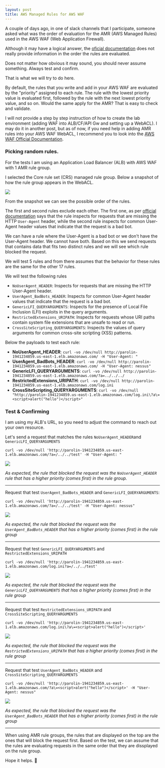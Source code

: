 ```yaml
---
layout: post
title: AWS Managed Rules for AWS WAF
---
```


A couple of days ago, in one of slack channels that I participate, someone asked what was the order of evaluation for the AMR (AWS Managed Rules) used in the AWS WAF (Web Application Firewall).

Although it may have a logical answer, the [oficial documentation](https://docs.aws.amazon.com/waf/latest/developerguide/aws-managed-rule-groups.html) does not really provide information in the order the rules are evaluated. 

Does not matter how obvious it may sound, you should never assume something. Always test and confirm.

That is what we will try to do here.

By default, the rules that you write and add in your AWS WAF are evaluated by the "priority" assigned to each rule. The rule with the lowest priority value is evaluated first, followed by the rule with the next lowest priority value, and so on. Would the same apply for the AMR? That is easy to check and validate.

I will not provide a step by step instruction of how to create the lab environment (adding WAF into ALB/CF/API Gw and setting up a WebACL). I may do it in another post, but as of now, if you need help in adding AMR rules into your AWS WAF WebACL, I recommend you to look into the [AWS WAF Official Documentation](https://docs.aws.amazon.com/waf/latest/developerguide/getting-started.html).

### Picking random rules.

For the tests I am using an Application Load Balancer (ALB) with AWS WAF with 1 AMR rule group.

I selected the Core rule set (CRS) managed rule group. Below a snapshot of how the rule group appears in the WebACL. 

![](../images/AWS-Managed-Rules-for-WAF/AMR-CRS-rulegroup.png)

From the snapshot we can see the possible order of the rules. 

The first and second rules exclude each other. The first one, as per [official documentation](https://docs.aws.amazon.com/waf/latest/developerguide/aws-managed-rule-groups-baseline.html#aws-managed-rule-groups-baseline-crs) says that the rule inspects for requests that are missing the HTTP `User-Agent` header, while the second rule inspects for common User-Agent header values that indicate that the request is a bad bot.

We can have a rule where the User-Agent is a bad bot or we don't have the User-Agent header. We cannot have both. Based on this we send requests that contains data that fits two distinct rules and we will see which rule blocked the request.

We will test 5 rules and from there assumes that the behavior for these rules are the same for the other 17 rules.

We will test the following rules
* `NoUserAgent_HEADER`: Inspects for requests that are missing the HTTP User-Agent header.
* `UserAgent_BadBots_HEADER`: Inspects for common User-Agent header values that indicate that the request is a bad bot.
* `GenericLFI_QUERYARGUMENTS`: Inspects for the presence of Local File Inclusion (LFI) exploits in the query arguments.
* `RestrictedExtensions_URIPATH`: Inspects for requests whose URI paths contain system file extensions that are unsafe to read or run.
* `CrossSiteScripting_QUERYARGUMENTS`: Inspects the values of query arguments for common cross-site scripting (XSS) patterns.

Below the payloads to test each rule:
* **NoUserAgent_HEADER**: `curl -vo /dev/null http://parolin-1941234859.us-east-1.elb.amazonaws.com/ -H "User-Agent: "`
* **UserAgent_BadBots_HEADER**: `curl -vo /dev/null http://parolin-1941234859.us-east-1.elb.amazonaws.com/ -H "User-Agent: nessus"`
* **GenericLFI_QUERYARGUMENTS**: `curl -vo /dev/null http://parolin-1941234859.us-east-1.elb.amazonaws.com/?a=../../../`
* **RestrictedExtensions_URIPATH**: `curl -vo /dev/null http://parolin-1941234859.us-east-1.elb.amazonaws.com/log.ini` 
* **CrossSiteScripting_QUERYARGUMENTS**: `curl -vo /dev/null "http://parolin-1941234859.us-east-1.elb.amazonaws.com/log.ini\?a\=<script>alert("hello")</script>"`


### Test & Confirming

I am using my ALB's URL, so you need to adjust the command to reach out your own resource. 

Let's send a request that matches the rules `NoUserAgent_HEADER`and `GenericLFI_QUERYARGUMENTS`

`curl -vo /dev/null 'http://parolin-1941234859.us-east-1.elb.amazonaws.com/?a=/../../test' -H "User-Agent: "`

![](../images/AWS-Managed-Rules-for-WAF/ruleNoUAxLFI.png)

*As expected, the rule that blocked the request was the `NoUserAgent_HEADER` rule that has a higher priority (comes first) in the rule group.*

---

Request that test `UserAgent_BadBots_HEADER` and `GenericLFI_QUERYARGUMENTS`:

`curl -vo /dev/null 'http://parolin-1941234859.us-east-1.elb.amazonaws.com/?a=/../../test' -H "User-Agent: nessus"`

![](../images/AWS-Managed-Rules-for-WAF/ruleBadBotsxLFI.png)

*As expected, the rule that blocked the request was the `UserAgent_BadBots_HEADER` that has a higher priority (comes first) in the rule group*

---

Request that test `GenericLFI_QUERYARGUMENTS` and `RestrictedExtensions_URIPATH`

`curl -vo /dev/null 'http://parolin-1941234859.us-east-1.elb.amazonaws.com/log.ini?a=/../../test'`

![](../images/AWS-Managed-Rules-for-WAF/ruleLFIxRestrictedExtensions.png)

*As expected, the rule that blocked the request was the `GenericLFI_QUERYARGUMENTS` that has a higher priority (comes first) in the rule group*

---

Request that test `RestrictedExtensions_URIPATH` and `CrossSiteScripting_QUERYARGUMENTS`

`curl -vo /dev/null 'http://parolin-1941234859.us-east-1.elb.amazonaws.com/log.ini\?a\=<script>alert("hello")</script>'`

![](../images/AWS-Managed-Rules-for-WAF/ruleRestrictedExtensionxXSS.png)

*As expected, the rule that blocked the request was the `RestrictedExtensions_URIPATH` that has a higher priority (comes first) in the rule group*

---

Request that test `UserAgent_BadBots_HEADER` and `CrossSiteScripting_QUERYARGUMENTS`

`curl -vo /dev/null 'http://parolin-1941234859.us-east-1.elb.amazonaws.com/?a\=<script>alert("hello")</script>' -H "User-Agent: nessus"`

![](../images/AWS-Managed-Rules-for-WAF/ruleBadBotxXSS.png)

*As expected, the rule that blocked the request was the `UserAgent_BadBots_HEADER` that has a higher priority (comes first) in the rule group*

---

When using AMR rule groups, the rules that are displayed on the top are the ones that will block the request first. Based on the test, we can assume that the rules are evaluating requests in the same order that they are dissplayed on the rule group.


Hope it helps. 🤘

